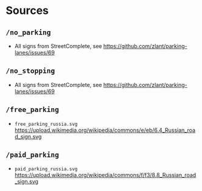 # Sources

## `/no_parking`
* All signs from StreetComplete, see https://github.com/zlant/parking-lanes/issues/69

## `/no_stopping`
* All signs from StreetComplete, see https://github.com/zlant/parking-lanes/issues/69

## `/free_parking`
* `free_parking_russia.svg` https://upload.wikimedia.org/wikipedia/commons/e/eb/6.4_Russian_road_sign.svg

## `/paid_parking`
* `paid_parking_russia.svg` https://upload.wikimedia.org/wikipedia/commons/f/f3/8.8_Russian_road_sign.svg
